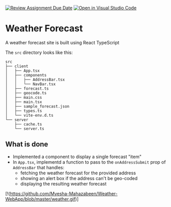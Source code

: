 [![Review Assignment Due Date](https://classroom.github.com/assets/deadline-readme-button-24ddc0f5d75046c5622901739e7c5dd533143b0c8e959d652212380cedb1ea36.svg)](https://classroom.github.com/a/jNVNGS9C)
[![Open in Visual Studio Code](https://classroom.github.com/assets/open-in-vscode-718a45dd9cf7e7f842a935f5ebbe5719a5e09af4491e668f4dbf3b35d5cca122.svg)](https://classroom.github.com/online_ide?assignment_repo_id=11121471&assignment_repo_type=AssignmentRepo)
# Weather Forecast

A weather forecast site is built using React TypeScript

The `src` directory looks like this:

```
src
├── client
│   ├── App.tsx
│   ├── components
│   │   ├── AddressBar.tsx
│   │   └── NavBar.tsx
│   ├── forecast.ts
│   ├── geocode.ts
│   ├── main.css
│   ├── main.tsx
│   ├── sample_forecast.json
│   ├── types.ts
│   └── vite-env.d.ts
└── server
    ├── cache.ts
    └── server.ts
```


## What is done

- Implemented a component to display a single forecast "item"
- In `App.tsx`, implementd a function to pass to the `onAddressSubmit` prop of `AddressBar` that handles:
  - fetching the weather forecast for the provided address
  - showing an alert box if the address can't be geo-coded 
  - displaying the resulting weather forecast

[!(https://github.com/Myesha-Mahazabeen/Weather-WebApp/blob/master/weather.gif)]



